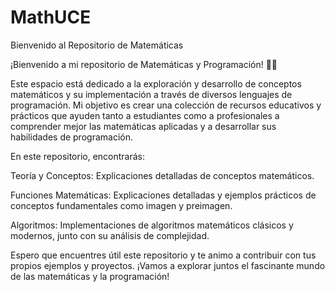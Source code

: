 # MathUCE
Bienvenido al Repositorio de Matemáticas

¡Bienvenido a mi repositorio de Matemáticas y Programación! 👨‍💻

Este espacio está dedicado a la exploración y desarrollo de conceptos matemáticos y su implementación a través de diversos lenguajes de programación. Mi objetivo es crear una colección de recursos educativos y prácticos que ayuden tanto a estudiantes como a profesionales a comprender mejor las matemáticas aplicadas y a desarrollar sus habilidades de programación.

En este repositorio, encontrarás:

Teoría y Conceptos: Explicaciones detalladas de conceptos matemáticos.

Funciones Matemáticas: Explicaciones detalladas y ejemplos prácticos de conceptos fundamentales como imagen y preimagen.

Algoritmos: Implementaciones de algoritmos matemáticos clásicos y modernos, junto con su análisis de complejidad.

Espero que encuentres útil este repositorio y te animo a contribuir con tus propios ejemplos y proyectos. ¡Vamos a explorar juntos el fascinante mundo de las matemáticas y la programación!

